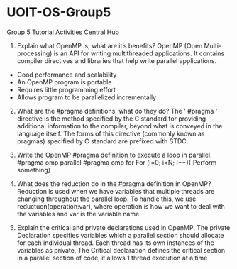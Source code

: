 # UOIT-OS-Group5
Group 5 Tutorial Activities Central Hub
1.	Explain what OpenMP is, what are it’s benefits?
OpenMP (Open Multi-processing) is an API for writing multithreaded applications. It contains compiler directives and libraries that help write parallel applications.
-	Good performance and scalability
-	An OpenMP program is portable
-	Requires little programming effort
-	Allows program to be parallelized incrementally

2.	What are the #pragma definitions, what do they do?
The ' #pragma ' directive is the method specified by the C standard for providing additional information to the compiler, beyond what is conveyed in the language itself. The forms of this directive (commonly known as pragmas) specified by C standard are prefixed with STDC.


3.	Write the OpenMP #pragma definition to execute a loop in parallel.
#pragma omp parallel
#pragma omp for
For (i=0; i<N; I++){ Perform something}


4.	 What does the reduction do in the #pragma definition in OpenMP?
Reduction is used when we have variables that multiple threads are changing throughout the parallel loop. To handle this, we use reductuon(operation:var), where operation is how we want to deal with the variables and var is the variable name.


5.	Explain the critical and private declarations used in OpenMP.
The private Declaration specifies variables which a parallel section should allocate for each individual thread. Each thread has its own instances of the variables as private, The Critical declaration defines the critical section in  a parallel section of code, it allows 1 thread execution at a time

